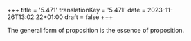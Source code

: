 +++
title = '5.471'
translationKey = '5.471'
date = 2023-11-26T13:02:22+01:00
draft = false
+++

The general form of proposition is the essence of proposition.
